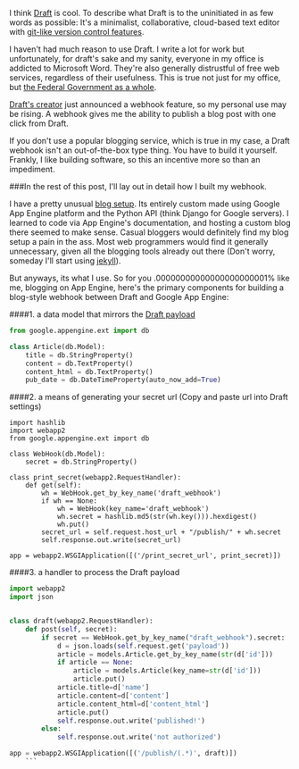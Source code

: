 <!-- {
	"title": "Building a Webhook Between Draft and Google App Engine",
	"tags": ["programming"],
	"date": "07-14-2013"
} -->

I think [Draft](https://draftin.com/) is cool.  To describe what Draft is to the uninitiated in as few words as possible: It's a minimalist, collaborative, cloud-based text editor with [git-like version control features](https://draftin.com/images/diff_view2.png).

I haven't had much reason to use Draft.  I write a lot for work but unfortunately, for draft's sake and my sanity, everyone in my office is addicted to Microsoft Word.  They're also generally distrustful of free web services, regardless of their usefulness.  This is true not just for my office, but [the Federal Government as a whole](http://readwrite.com/2012/05/31/government-market-drags-microsoft-deeper-into-the-cloud#awesm=~obA3HoQ6Kx7h7O).

[Draft's creator](https://twitter.com/natekontny) just announced a webhook feature, so my personal use may be rising.  A webhook gives me the ability to publish a blog post with one click from Draft.

If you don't use a popular blogging service, which is true in my case, a Draft webhook isn't an out-of-the-box type thing.  You have to build it yourself.  Frankly, I like building software, so this an incentive more so than an impediment.

###In the rest of this post, I'll lay out in detail how I built my webhook.

I have a pretty unusual [blog setup](https://github.com/eblahm/eblahg).  Its entirely custom made using Google App Engine platform and the Python API (think Django for Google servers).  I learned to code via App Engine's documentation, and hosting a custom blog there seemed to make sense. Casual bloggers would definitely find my blog setup a pain in the ass.  Most web programmers would find it generally unnecessary, given all the blogging tools already out there (Don't worry, someday I'll start using [jekyll](http://jekyllrb.com/)).

But anyways, its what I use.  So for you .00000000000000000000001% like me, blogging on App Engine, here's the primary components for building a blog-style webhook between Draft and Google App Engine:

####1. a data model that mirrors the [Draft payload](https://draftin.com/documents/69898?token=5fjKKlZ0-AeBzqj_RAftAGdzRzl9VBfBHj5wpSWm_gU)
```python
from google.appengine.ext import db

class Article(db.Model):
	title = db.StringProperty()
	content = db.TextProperty()
	content_html = db.TextProperty()
	pub_date = db.DateTimeProperty(auto_now_add=True)
```

####2. a means of generating your secret url  (Copy and paste url into Draft settings)

```pyton
import hashlib
import webapp2
from google.appengine.ext import db

class WebHook(db.Model):
	secret = db.StringProperty()

class print_secret(webapp2.RequestHandler):
	def get(self):
		wh = WebHook.get_by_key_name('draft_webhook')
		if wh == None:
			wh = WebHook(key_name='draft_webhook')
			wh.secret = hashlib.md5(str(wh.key())).hexdigest()
			wh.put()
		secret_url = self.request.host_url + "/publish/" + wh.secret
		self.response.out.write(secret_url)

app = webapp2.WSGIApplication([('/print_secret_url', print_secret)])
```


####3. a handler to process the Draft payload
```python
import webapp2
import json


class draft(webapp2.RequestHandler):
	def post(self, secret):
		if secret == WebHook.get_by_key_name("draft_webhook").secret:
			d = json.loads(self.request.get('payload'))
			article = models.Article.get_by_key_name(str(d['id']))
			if article == None:
				article = models.Article(key_name=str(d['id']))
				article.put()
			article.title=d['name']
			article.content=d['content']
			article.content_html=d['content_html']
			article.put()
			self.response.out.write('published!')
		else:
			self.response.out.write('not authorized')

app = webapp2.WSGIApplication([('/publish/(.*)', draft)])
	```

